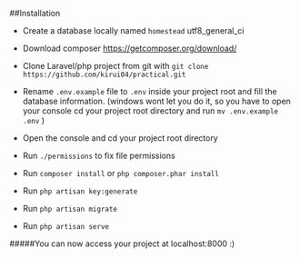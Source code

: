 ##Installation
- Create a database locally named `homestead` utf8_general_ci 
- Download composer https://getcomposer.org/download/
- Clone Laravel/php project from git with ```git clone https://github.com/kirui04/practical.git```
- Rename `.env.example` file to `.env` inside your project root and fill the database information.
  (windows wont let you do it, so you have to open your console cd your project root directory and run `mv .env.example .env` )
- Open the console and cd your project root directory

- Run `./permissions` to fix file permissions
- Run `composer install` or ```php composer.phar install```
- Run `php artisan key:generate` 
- Run `php artisan migrate`
- Run `php artisan serve`

#####You can now access your project at localhost:8000 :)
 